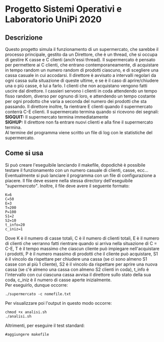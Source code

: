 # Progetto Sistemi Operativi e Laboratorio UniPi 2020

## Descrizione
Questo progetto simula il funzionamento di un supermercato, che sarebbe il processo principale, gestito da un Direttore, che è un thread, che si occupa di gestire K casse e C clienti (anch'essi thread). Il supermercato è pensato per permettere ai C clienti, che entrano contemporaneamente, di acquistare in tempo random un numero random di prodotti ciascuno, e di scegliere una cassa casuale in cui accodarsi. Il direttore è avvisato a intervalli regolari da ogni cassa sulla situazione di queste ultime, e se è il caso di aprire/chiudere una o più casse, è lui a farlo. I clienti che non acquistano vengono fatti uscire dal direttore. I cassieri servono i clienti in coda attendendo un tempo fisso random, diverso per ognuno di loro, e attendendo un tempo costante per ogni prodotto che varia a seconda del numero dei prodotti che sta passando. Il direttore inoltre, fa rientrare E clienti quando il supermercato conterrà C-E clienti. Il supermercato termina quando si ricevono dei segnali:<br>
<b>SIGQUIT:</b> Il supermercato termina immediatamente<br>
<b>SIGHUP:</b> Il direttore non fa entrare nuovi clienti e alla fine il supermercato termina.<br>
Al termine del programma viene scritto un file di log con le statistiche del supermercato.

## Come si usa
Si può creare l'eseguibile lanciando il makefile, dopodichè è possibile testare il funzionamento con un numero casuale di clienti, casse, ecc...<br>
Eventualmente si può lanciare il programma con un file di configurazione a piacere.
Il file deve essere nella stessa directory dell'eseguibile <i>"supermercato"</i>. Inoltre, il file deve avere il seguente formato:<br>

```
K=6
C=50
E=3
T=200
P=100
S1=2
S2=10
t_info=20
c_iniz=1
```
Dove K è il numero di casse totali, C è il numero di clienti totali, E è il numero di clienti che verranno fatti rientrare quando si arriva nella situazione di C = C-E, T è il tempo massimo che ciascun cliente può impiegare nell'acquistare i prodotti, P è il numero massimo di prodotti che il cliente può acquistare, S1 è il vincolo da rispettare per chiudere una cassa (se ci sono almeno S1 casse con al più 1 cliente), S2 è il vincolo da rispettare per aprire una nuova cassa (se c'è almeno una cassa con almeno S2 clienti in coda), t_info è l'intervallo con cui ciascuna cassa avvisa il direttore sullo stato della sua coda, c_iniz è il numero di casse aperte inizialmente.
<br>Per eseguirlo, dunque occorre:
```
./supermercato -c nomefile.txt
```
Per visualizzare poi l'output in questo modo occorre:

```
chmod +x analisi.sh
./analisi.sh
```
Altrimenti, per eseguire il test standard:
```
#aggiungere makefile
```